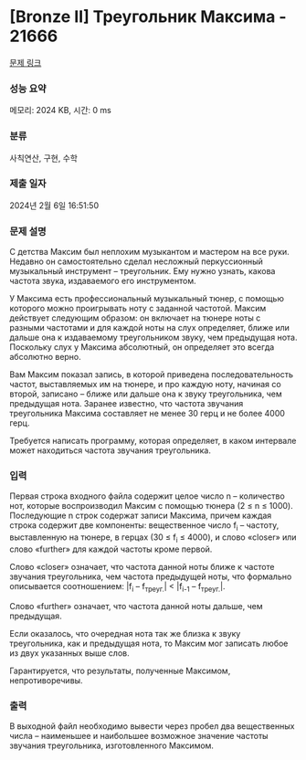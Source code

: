 # [Bronze II] Треугольник Максима - 21666 

[문제 링크](https://www.acmicpc.net/problem/21666) 

### 성능 요약

메모리: 2024 KB, 시간: 0 ms

### 분류

사칙연산, 구현, 수학

### 제출 일자

2024년 2월 6일 16:51:50

### 문제 설명

<p>С детства Максим был неплохим музыкантом и мастером на все руки. Недавно он самостоятельно сделал несложный перкуссионный музыкальный инструмент – треугольник. Ему нужно узнать, какова частота звука, издаваемого его инструментом.</p>

<p>У Максима есть профессиональный музыкальный тюнер, с помощью которого можно проигрывать ноту с заданной частотой. Максим действует следующим образом: он включает на тюнере ноты с разными частотами и для каждой ноты на слух определяет, ближе или дальше она к издаваемому треугольником звуку, чем предыдущая нота. Поскольку слух у Максима абсолютный, он определяет это всегда абсолютно верно.</p>

<p>Вам Максим показал запись, в которой приведена последовательность частот, выставляемых им на тюнере, и про каждую ноту, начиная со второй, записано – ближе или дальше она к звуку треугольника, чем предыдущая нота. Заранее известно, что частота звучания треугольника Максима составляет не менее 30 герц и не более 4000 герц.</p>

<p>Требуется написать программу, которая определяет, в каком интервале может находиться частота звучания треугольника. </p>

### 입력 

 <p>Первая строка входного файла содержит целое число n – количество нот, которые воспроизводил Максим с помощью тюнера (2 ≤ n ≤ 1000). Последующие n строк содержат записи Максима, причем каждая строка содержит две компоненты: вещественное число f<sub>i</sub> – частоту, выставленную на тюнере, в герцах (30 ≤ f<sub>i</sub> ≤ 4000), и слово «closer» или слово «further» для каждой частоты кроме первой.</p>

<p>Слово «closer» означает, что частота данной ноты ближе к частоте звучания треугольника, чем частота предыдущей ноты, что формально описывается соотношением: |f<sub>i</sub> – f<sub>треуг.</sub>| < |f<sub>i-1</sub> – f<sub>треуг.</sub>|. </p>

<p>Слово «further» означает, что частота данной ноты дальше, чем предыдущая.</p>

<p>Если оказалось, что очередная нота так же близка к звуку треугольника, как и предыдущая нота, то Максим мог записать любое из двух указанных выше слов.</p>

<p>Гарантируется, что результаты, полученные Максимом, непротиворечивы.</p>

### 출력 

 <p>В выходной файл необходимо вывести через пробел два вещественных числа – наименьшее и наибольшее возможное значение частоты звучания треугольника, изготовленного Максимом.</p>


